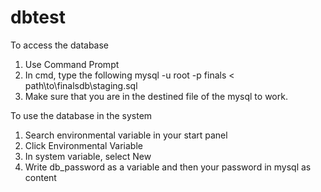 # dbtest

To access the database
1. Use Command Prompt
2. In cmd, type the following mysql -u root -p finals < path\to\finalsdb\staging.sql
3. Make sure that you are in the destined file of the mysql to work.

To use the database in the system
1. Search environmental variable in your start panel
2. Click Environmental Variable
3. In system variable, select New
4. Write db_password as a variable and then your password in mysql as content
